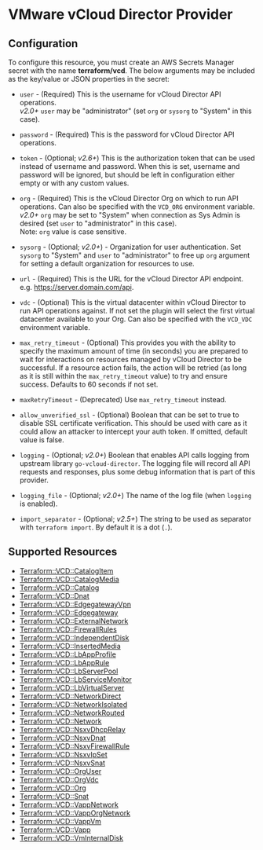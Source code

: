 # VMware vCloud Director Provider

## Configuration

To configure this resource, you must create an AWS Secrets Manager secret with the name **terraform/vcd**. The below arguments may be included as the key/value or JSON properties in the secret:

* `user` - (Required) This is the username for vCloud Director API operations.  
  *v2.0+* `user` may be "administrator" (set `org` or `sysorg` to "System" in this case).
  
* `password` - (Required) This is the password for vCloud Director API operations.
  
* `token` - (Optional; *v2.6+*) This is the authorization token that can be used
   instead of username and password. When this is set, username and password will
    be ignored, but should be left in configuration either empty or with any custom values.
    
* `org` - (Required) This is the vCloud Director Org on which to run API
  operations. Can also be specified with the `VCD_ORG` environment
  variable.  
  *v2.0+* `org` may be set to "System" when connection as Sys Admin is desired
  (set `user` to "administrator" in this case).  
  Note: `org` value is case sensitive.
  
* `sysorg` - (Optional; *v2.0+*) - Organization for user authentication. Set `sysorg` to "System" and
   `user` to "administrator" to free up `org` argument for setting a default organization
   for resources to use.
   
* `url` - (Required) This is the URL for the vCloud Director API endpoint. e.g.
  https://server.domain.com/api.
  
* `vdc` - (Optional) This is the virtual datacenter within vCloud Director to run
  API operations against. If not set the plugin will select the first virtual
  datacenter available to your Org. Can also be specified with the `VCD_VDC` environment
  variable.
  
* `max_retry_timeout` - (Optional) This provides you with the ability to specify the maximum
  amount of time (in seconds) you are prepared to wait for interactions on resources managed
  by vCloud Director to be successful. If a resource action fails, the action will be retried
  (as long as it is still within the `max_retry_timeout` value) to try and ensure success.
  Defaults to 60 seconds if not set.
  
* `maxRetryTimeout` - (Deprecated) Use `max_retry_timeout` instead.

* `allow_unverified_ssl` - (Optional) Boolean that can be set to true to
  disable SSL certificate verification. This should be used with care as it
  could allow an attacker to intercept your auth token. If omitted, default
  value is false.

* `logging` - (Optional; *v2.0+*) Boolean that enables API calls logging from upstream library `go-vcloud-director`. 
   The logging file will record all API requests and responses, plus some debug information that is part of this 
   provider.

* `logging_file` - (Optional; *v2.0+*) The name of the log file (when `logging` is enabled).
  
* `import_separator` - (Optional; *v2.5+*) The string to be used as separator with `terraform import`. By default
  it is a dot (`.`).


## Supported Resources

* [Terraform::VCD::CatalogItem](../resources/vcd/Terraform-VCD-CatalogItem/docs/README.md)
* [Terraform::VCD::CatalogMedia](../resources/vcd/Terraform-VCD-CatalogMedia/docs/README.md)
* [Terraform::VCD::Catalog](../resources/vcd/Terraform-VCD-Catalog/docs/README.md)
* [Terraform::VCD::Dnat](../resources/vcd/Terraform-VCD-Dnat/docs/README.md)
* [Terraform::VCD::EdgegatewayVpn](../resources/vcd/Terraform-VCD-EdgegatewayVpn/docs/README.md)
* [Terraform::VCD::Edgegateway](../resources/vcd/Terraform-VCD-Edgegateway/docs/README.md)
* [Terraform::VCD::ExternalNetwork](../resources/vcd/Terraform-VCD-ExternalNetwork/docs/README.md)
* [Terraform::VCD::FirewallRules](../resources/vcd/Terraform-VCD-FirewallRules/docs/README.md)
* [Terraform::VCD::IndependentDisk](../resources/vcd/Terraform-VCD-IndependentDisk/docs/README.md)
* [Terraform::VCD::InsertedMedia](../resources/vcd/Terraform-VCD-InsertedMedia/docs/README.md)
* [Terraform::VCD::LbAppProfile](../resources/vcd/Terraform-VCD-LbAppProfile/docs/README.md)
* [Terraform::VCD::LbAppRule](../resources/vcd/Terraform-VCD-LbAppRule/docs/README.md)
* [Terraform::VCD::LbServerPool](../resources/vcd/Terraform-VCD-LbServerPool/docs/README.md)
* [Terraform::VCD::LbServiceMonitor](../resources/vcd/Terraform-VCD-LbServiceMonitor/docs/README.md)
* [Terraform::VCD::LbVirtualServer](../resources/vcd/Terraform-VCD-LbVirtualServer/docs/README.md)
* [Terraform::VCD::NetworkDirect](../resources/vcd/Terraform-VCD-NetworkDirect/docs/README.md)
* [Terraform::VCD::NetworkIsolated](../resources/vcd/Terraform-VCD-NetworkIsolated/docs/README.md)
* [Terraform::VCD::NetworkRouted](../resources/vcd/Terraform-VCD-NetworkRouted/docs/README.md)
* [Terraform::VCD::Network](../resources/vcd/Terraform-VCD-Network/docs/README.md)
* [Terraform::VCD::NsxvDhcpRelay](../resources/vcd/Terraform-VCD-NsxvDhcpRelay/docs/README.md)
* [Terraform::VCD::NsxvDnat](../resources/vcd/Terraform-VCD-NsxvDnat/docs/README.md)
* [Terraform::VCD::NsxvFirewallRule](../resources/vcd/Terraform-VCD-NsxvFirewallRule/docs/README.md)
* [Terraform::VCD::NsxvIpSet](../resources/vcd/Terraform-VCD-NsxvIpSet/docs/README.md)
* [Terraform::VCD::NsxvSnat](../resources/vcd/Terraform-VCD-NsxvSnat/docs/README.md)
* [Terraform::VCD::OrgUser](../resources/vcd/Terraform-VCD-OrgUser/docs/README.md)
* [Terraform::VCD::OrgVdc](../resources/vcd/Terraform-VCD-OrgVdc/docs/README.md)
* [Terraform::VCD::Org](../resources/vcd/Terraform-VCD-Org/docs/README.md)
* [Terraform::VCD::Snat](../resources/vcd/Terraform-VCD-Snat/docs/README.md)
* [Terraform::VCD::VappNetwork](../resources/vcd/Terraform-VCD-VappNetwork/docs/README.md)
* [Terraform::VCD::VappOrgNetwork](../resources/vcd/Terraform-VCD-VappOrgNetwork/docs/README.md)
* [Terraform::VCD::VappVm](../resources/vcd/Terraform-VCD-VappVm/docs/README.md)
* [Terraform::VCD::Vapp](../resources/vcd/Terraform-VCD-Vapp/docs/README.md)
* [Terraform::VCD::VmInternalDisk](../resources/vcd/Terraform-VCD-VmInternalDisk/docs/README.md)